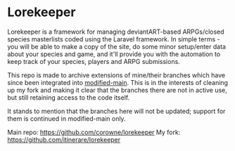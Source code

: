 # Lorekeeper

Lorekeeper is a framework for managing deviantART-based ARPGs/closed species masterlists coded using the Laravel framework. In simple terms - you will be able to make a copy of the site, do some minor setup/enter data about your species and game, and it'll provide you with the automation to keep track of your species, players and ARPG submissions.

This repo is made to archive extensions of mine/their branches which have since been integrated into [modified-main](https://github.com/corowne/lorekeeper/tree/modified-main). This is in the interests of cleaning up my fork and making it clear that the branches there are not in active use, but still retaining access to the code itself.

It stands to mention that the branches here will not be updated; support for them is continued in modified-main only.

Main repo: https://github.com/corowne/lorekeeper
My fork: https://github.com/itinerare/lorekeeper
